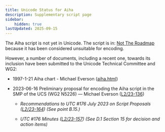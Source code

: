 ```yaml
---
title: Unicode Status for Aiha
description: Supplementary script page
sidebar:
    hidden: true
lastUpdated: 2025-09-15
---
```


The Aiha script is not yet in Unicode. The script is in: [Not The Roadmap](http://www.unicode.org/roadmaps/not-the-roadmap/) because it has been considered unsuitable for encoding.

However, a number of documents, including a recent one, towards its inclusion have been submitted to the Unicode Technical Committee and WG2:

- 1997-1-21 Aiha chart - Michael Everson ([aiha.html](http://www.evertype.com/standards/csur/aiha.html))

- 2023-06-16 Preliminary proposal for encoding the Aiha script in the SMP of the UCS (WG2 N5226) — Michael Everson ([L2/23-136](http://www.unicode.org/cgi-bin/GetMatchingDocs.pl?L2/23-136))

  - _Recommendations to UTC #176 July 2023 on Script Proposals ([L2/23-164](http://www.unicode.org/cgi-bin/GetMatchingDocs.pl?L2/23-164)) (See point B.15.)_

  - _UTC #176 Minutes ([L2/23-157](https://www.unicode.org/L2/L2023/23157.htm)) (See D.1 Section 15 for decision and action items)_

[comment]: # (end of intro)

[comment]: # (start of blocks)



[comment]: # (end of blocks)

[comment]: # (start of chars)



[comment]: # (end of chars)

[comment]: # (start of rest)


